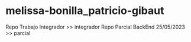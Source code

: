 # melissa-bonilla_patricio-gibaut
Repo Trabajo Integrador >> integrador
Repo Parcial BackEnd 25/05/2023 >> parcial
